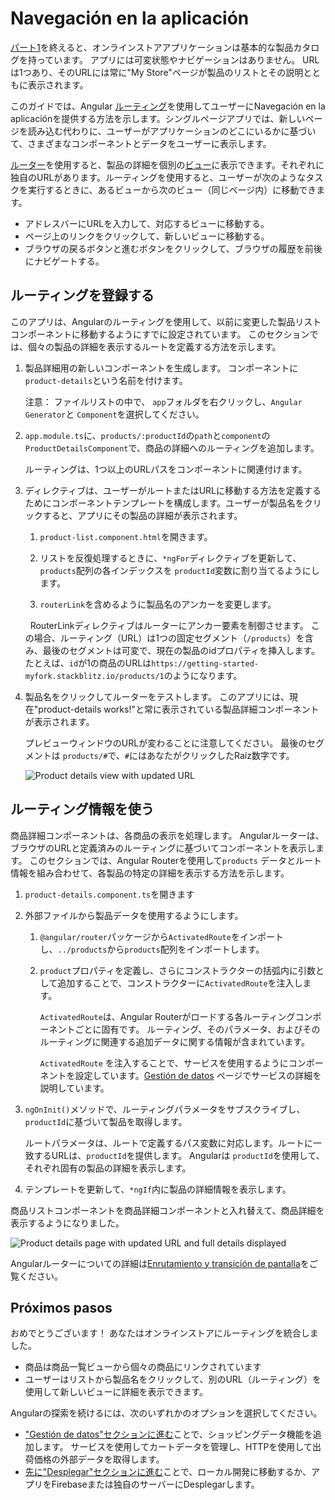 # Navegación en la aplicación

[パート1](start "Get started with a basic Angular app")を終えると、オンラインストアアプリケーションは基本的な製品カタログを持っています。
アプリには可変状態やナビゲーションはありません。
URLは1つあり、そのURLには常に"My Store"ページが製品のリストとその説明とともに表示されます。

このガイドでは、Angular [ルーティング](guide/glossary#router "Router definition")を使用してユーザーにNavegación en la aplicaciónを提供する方法を示します。シングルページアプリでは、新しいページを読み込む代わりに、ユーザーがアプリケーションのどこにいるかに基づいて、さまざまなコンポーネントとデータをユーザーに表示します。

[ルーター](guide/glossary#router "Router definition")を使用すると、製品の詳細を個別の[ビュー](guide/glossary#view "View definition")に表示できます。それぞれに独自のURLがあります。ルーティングを使用すると、ユーザーが次のようなタスクを実行するときに、あるビューから次のビュー（同じページ内）に移動できます。

* アドレスバーにURLを入力して、対応するビューに移動する。
* ページ上のリンクをクリックして、新しいビューに移動する。
* ブラウザの戻るボタンと進むボタンをクリックして、ブラウザの履歴を前後にナビゲートする。

## ルーティングを登録する

このアプリは、Angularのルーティングを使用して、以前に変更した製品リストコンポーネントに移動するようにすでに設定されています。 このセクションでは、個々の製品の詳細を表示するルートを定義する方法を示します。

1. 製品詳細用の新しいコンポーネントを生成します。 コンポーネントに `product-details`という名前を付けます。

    注意： ファイルリストの中で、 `app`フォルダを右クリックし、`Angular Generator`と `Component`を選択してください。

1. `app.module.ts`に、`products/:productId`の`path`と`component`の`ProductDetailsComponent`で、商品の詳細へのルーティングを追加します。

    <code-example header="src/app/app.module.ts" path="getting-started/src/app/app.module.ts" region="product-details-route">
    </code-example>

    ルーティングは、1つ以上のURLパスをコンポーネントに関連付けます。

1. ディレクティブは、ユーザーがルートまたはURLに移動する方法を定義するためにコンポーネントテンプレートを構成します。ユーザーが製品名をクリックすると、アプリにその製品の詳細が表示されます。

    1. `product-list.component.html`を開きます。

    1. リストを反復処理するときに、`*ngFor`ディレクティブを更新して、` products`配列の各インデックスを `productId`変数に割り当てるようにします。

    1. `routerLink`を含めるように製品名のアンカーを変更します。

    <code-example header="src/app/product-list/product-list.component.html" path="getting-started/src/app/product-list/product-list.component.html" region="router-link">
    </code-example>

      RouterLinkディレクティブはルーターにアンカー要素を制御させます。 この場合、ルーティング（URL）は1つの固定セグメント（`/products`）を含み、最後のセグメントは可変で、現在の製品のidプロパティを挿入します。 たとえば、`id`が1の商品のURLは`https://getting-started-myfork.stackblitz.io/products/1`のようになります。

1. 製品名をクリックしてルーターをテストします。 このアプリには、現在"product-details works!"と常に表示されている製品詳細コンポーネントが表示されます。

    プレビューウィンドウのURLが変わることに注意してください。 最後のセグメントは `products/#`で、`#`にはあなたがクリックしたRaíz数字です。

    <div class="lightbox">
      <img src="generated/images/guide/start/product-details-works.png" alt="Product details view with updated URL">
    </div>



## ルーティング情報を使う

商品詳細コンポーネントは、各商品の表示を処理します。 Angularルーターは、ブラウザのURLと定義済みのルーティングに基づいてコンポーネントを表示します。 このセクションでは、Angular Routerを使用して`products` データとルート情報を組み合わせて、各製品の特定の詳細を表示する方法を示します。

1. `product-details.component.ts`を開きます

1. 外部ファイルから製品データを使用するようにします。

    1. `@angular/router`パッケージから`ActivatedRoute`をインポートし、`../products`から`products`配列をインポートします。

        <code-example header="src/app/product-details/product-details.component.ts" path="getting-started/src/app/product-details/product-details.component.1.ts" region="imports">
        </code-example>

    1. `product`プロパティを定義し、さらにコンストラクターの括弧内に引数として追加することで、コンストラクターに`ActivatedRoute`を注入します。

        <code-example header="src/app/product-details/product-details.component.ts" path="getting-started/src/app/product-details/product-details.component.1.ts" region="props-methods">
        </code-example>

        `ActivatedRoute`は、Angular Routerがロードする各ルーティングコンポーネントごとに固有です。
        ルーティング、そのパラメータ、およびそのルーティングに関連する追加データに関する情報が含まれています。

        `ActivatedRoute` を注入することで、サービスを使用するようにコンポーネントを設定しています。[Gestión de datos](start/start-data "Try it: Managing Data") ページでサービスの詳細を説明しています。


1. `ngOnInit()`メソッドで、ルーティングパラメータをサブスクライブし、`productId`に基づいて製品を取得します。

    <code-example path="getting-started/src/app/product-details/product-details.component.1.ts" header="src/app/product-details/product-details.component.ts" region="get-product">
    </code-example>

    ルートパラメータは、ルートで定義するパス変数に対応します。ルートに一致するURLは、`productId`を提供します。 Angularは `productId`を使用して、それぞれ固有の製品の詳細を表示します。

1. テンプレートを更新して、`*ngIf`内に製品の詳細情報を表示します。

    <code-example header="src/app/product-details/product-details.component.html" path="getting-started/src/app/product-details/product-details.component.html" region="details">
    </code-example>

商品リストコンポーネントを商品詳細コンポーネントと入れ替えて、商品詳細を表示するようになりました。

<div class="lightbox">
  <img src="generated/images/guide/start/product-details-routed.png" alt="Product details page with updated URL and full details displayed">
</div>



<div class="alert is-helpful">

Angularルーターについての詳細は[Enrutamiento y transición de pantalla](guide/router "Enrutamiento y transición de pantallaガイド")をご覧ください。

</div>


## Próximos pasos

おめでとうございます！ あなたはオンラインストアにルーティングを統合しました。

* 商品は商品一覧ビューから個々の商品にリンクされています
* ユーザーはリストから製品名をクリックして、別のURL（ルーティング）を使用して新しいビューに詳細を表示できます。

Angularの探索を続けるには、次のいずれかのオプションを選択してください。
* ["Gestión de datos"セクションに進む](start/start-data "Try it: Managing Data")ことで、ショッピングデータ機能を追加します。 サービスを使用してカートデータを管理し、HTTPを使用して出荷価格の外部データを取得します。
* [先に"Desplegar"セクションに進む](start/start-deployment "Try it: Deployment")ことで、ローカル開発に移動するか、アプリをFirebaseまたは独自のサーバーにDesplegarします。
